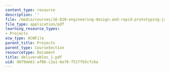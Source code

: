```yaml
---
content_type: resource
description: ''
file: /media/courses/16-810-engineering-design-and-rapid-prototyping-january-iap-2005/d079de61af06c2a16e70f517fb5cfc6a_deliverables_1.pdf
file_type: application/pdf
learning_resource_types:
- Projects
ocw_type: OCWFile
parent_title: Projects
parent_type: CourseSection
resourcetype: Document
title: deliverables_1.pdf
uid: d079de61-af06-c2a1-6e70-f517fb5cfc6a
---
```


